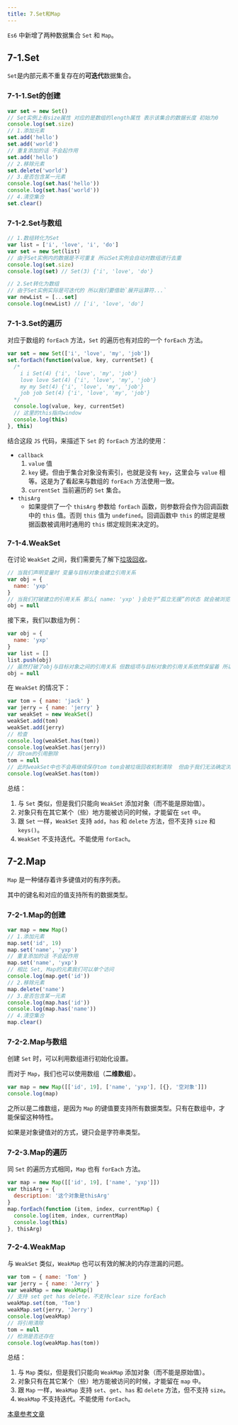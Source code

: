 ```yaml
---
title: 7.Set和Map
---
```


`Es6` 中新增了两种数据集合 `Set` 和 `Map`。
## 7-1.Set

`Set`是内部元素不重复存在的**可迭代**数据集合。
### 7-1-1.Set的创建

```js
var set = new Set()
// Set实例上有size属性 对应的是数组的length属性 表示该集合的数据长度 初始为0
console.log(set.size)
// 1.添加元素
set.add('hello')
set.add('world')
// 重复添加的话 不会起作用
set.add('hello')
// 2.移除元素
set.delete('world')
// 3.是否包含某一元素
console.log(set.has('hello'))
console.log(set.has('world'))
// 4.清空集合
set.clear()
```

### 7-1-2.Set与数组

```js
// 1.数组转化为Set
var list = ['i', 'love', 'i', 'do']
var set = new Set(list)
// 由于Set实例内的数据是不可重复 所以Set实例会自动对数组进行去重
console.log(set.size)
console.log(set) // Set(3) {'i', 'love', 'do'}

// 2.Set转化为数组
// 由于Set实例实际是可迭代的 所以我们要借助`展开运算符...`
var newList = [...set]
console.log(newList) // ['i', 'love', 'do']
```

### 7-1-3.Set的遍历

对应于数组的 `forEach` 方法，`Set` 的遍历也有对应的一个 `forEach` 方法。

```js
var set = new Set(['i', 'love', 'my', 'job'])
set.forEach(function(value, key, currentSet) {
  /*
    i i Set(4) {'i', 'love', 'my', 'job'}
    love love Set(4) {'i', 'love', 'my', 'job'}
    my my Set(4) {'i', 'love', 'my', 'job'}
    job job Set(4) {'i', 'love', 'my', 'job'}
  */
  console.log(value, key, currentSet)
  // 这里的this指向window
  console.log(this)
}, this)
```

结合这段 `JS` 代码，来描述下 `Set` 的 `forEach` 方法的使用：

- `callback`
  1. `value` 值
  2. `key` 键。但由于集合对象没有索引，也就是没有 `key`，这里会与 `value` 相等。这是为了看起来与数组的 `forEach` 方法使用一致。
  3. `currentSet` 当前遍历的 `Set` 集合。
- `thisArg`
  - 如果提供了一个 `thisArg` 参数给 `forEach` 函数，则参数将会作为回调函数中的 `this` 值。否则 `this` 值为 `undefined`。回调函数中 `this` 的绑定是根据函数被调用时通用的 `this` 绑定规则来决定的。

### 7-1-4.WeakSet

在讨论 `WeakSet` 之间，我们需要先了解下[垃圾回收](https://zh.javascript.info/garbage-collection)。

```js
// 当我们声明变量时 变量与目标对象会建立引用关系
var obj = {
  name: 'yxp'
}
// 当我们打破建立的引用关系 那么{ name: 'yxp' }会处于“孤立无援”的状态 就会被浏览器回收 从内存中清除掉
obj = null
```

接下来，我们以数组为例：

```js
var obj = {
  name: 'yxp'
}
var list = []
list.push(obj)
// 虽然打破了obj与目标对象之间的引用关系 但数组项与目标对象的引用关系依然保留着 所以这时并不会回收清除
obj = null
```

在 `WeakSet` 的情况下：

```js
var tom = { name: 'jack' }
var jerry = { name: 'jerry' }
var weakSet = new WeakSet()
weakSet.add(tom)
weakSet.add(jerry)
// 检查
console.log(weakSet.has(tom))
console.log(weakSet.has(jerry))
// 将tom的引用删除
tom = null
// 此时weakSet中也不会再继续保存tom tom会被垃圾回收机制清除  但由于我们无法确定浏览器对于该机制的具体执行时机 所以下列代码有可能依然是true 但按正常推断来说 应该是false
console.log(weakSet.has(tom))
```

总结：

1. 与 `Set` 类似，但是我们只能向 `WeakSet` 添加对象（而不能是原始值）。
2. 对象只有在其它某个（些）地方能被访问的时候，才能留在 `set` 中。
3. 跟 `Set` 一样，`WeakSet` 支持 `add`，`has` 和 `delete` 方法，但不支持 `size` 和 `keys()`。
4. `WeakSet` 不支持迭代。不能使用 `forEach`。


## 7-2.Map

`Map` 是一种储存着许多键值对的有序列表。

其中的键名和对应的值支持所有的数据类型。

### 7-2-1.Map的创建

```js
var map = new Map()
// 1.添加元素
map.set('id', 19)
map.set('name', 'yxp')
// 重复添加的话 不会起作用
map.set('name', 'yxp')
// 相比 Set, Map的元素我们可以单个访问
console.log(map.get('id'))
// 2.移除元素
map.delete('name')
// 3.是否包含某一元素
console.log(map.has('id'))
console.log(map.has('name'))
// 4.清空集合
map.clear()
```
### 7-2-2.Map与数组

创建 `Set` 时，可以利用数组进行初始化设置。

而对于 `Map`，我们也可以使用数组（**二维数组**）。

```js
var map = new Map([['id', 19], ['name', 'yxp'], [{}, '空对象']])
console.log(map)
```

之所以是二维数组，是因为 `Map` 的键值要支持所有数据类型。只有在数组中，才能保留这种特性。

如果是对象键值对的方式，键只会是字符串类型。

### 7-2-3.Map的遍历

同 `Set` 的遍历方式相同，`Map` 也有 `forEach` 方法。

```js
var map = new Map([['id', 19], ['name', 'yxp']])
var thisArg = {
  description: '这个对象是thisArg'
}
map.forEach(function (item, index, currentMap) {
  console.log(item, index, currentMap)
  console.log(this)
}, thisArg)
```

### 7-2-4.WeakMap

与 `WeakSet` 类似，`WeakMap` 也可以有效的解决的内存泄漏的问题。

```js
var tom = { name: 'Tom' }
var jerry = { name: 'Jerry' }
var weakMap = new WeakMap()
// 支持 set get has delete，不支持clear size forEach
weakMap.set(tom, 'Tom')
weakMap.set(jerry, 'Jerry')
console.log(weakMap)
// 将引用清除
tom = null
// 检测是否还存在
console.log(weakMap.has(tom))
```

总结：

1. 与 `Map` 类似，但是我们只能向 `WeakMap` 添加对象（而不能是原始值）。
2. 对象只有在其它某个（些）地方能被访问的时候，才能留在 `map` 中。
3. 跟 `Map` 一样，`WeakMap` 支持 `set`、`get`、`has` 和 `delete` 方法，但不支持 `size`。
4. `WeakMap` 不支持迭代。不能使用 `forEach`。

[本章参考文章](https://zh.javascript.info/weakmap-weakset)
